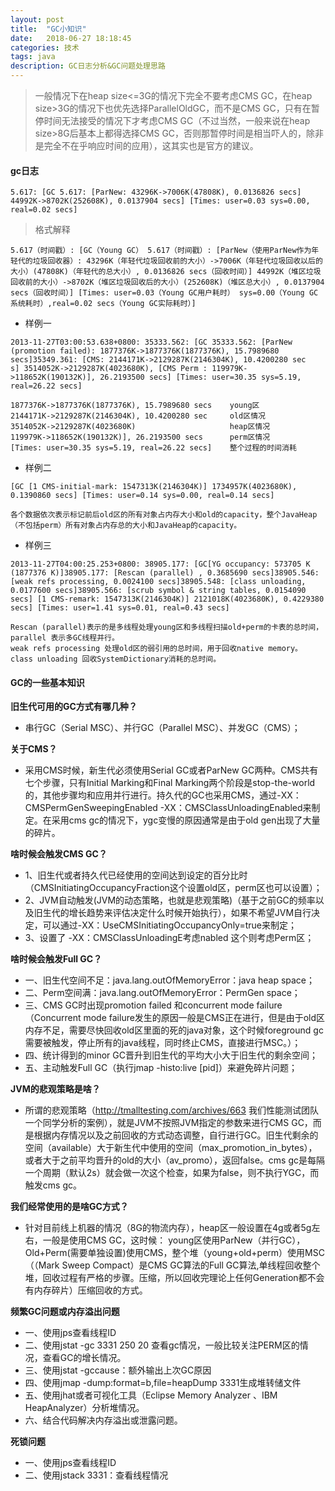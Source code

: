 ```yaml
---
layout: post
title:  "GC小知识"
date:   2018-06-27 18:18:45
categories: 技术
tags: java
description: GC日志分析&GC问题处理思路
---
```


> 一般情况下在heap size<=3G的情况下完全不要考虑CMS GC，在heap size>3G的情况下也优先选择ParallelOldGC，而不是CMS GC，只有在暂停时间无法接受的情况下才考虑CMS GC（不过当然，一般来说在heap size>8G后基本上都得选择CMS GC，否则那暂停时间是相当吓人的，除非是完全不在乎响应时间的应用），这其实也是官方的建议。

#### gc日志
```log
5.617: [GC 5.617: [ParNew: 43296K->7006K(47808K), 0.0136826 secs] 44992K->8702K(252608K), 0.0137904 secs] [Times: user=0.03 sys=0.00, real=0.02 secs]
```
> 格式解释

```log
5.617（时间戳）: [GC（Young GC） 5.617（时间戳）: [ParNew（使用ParNew作为年轻代的垃圾回收器）: 43296K（年轻代垃圾回收前的大小）->7006K（年轻代垃圾回收以后的大小）(47808K)（年轻代的总大小）, 0.0136826 secs（回收时间）] 44992K（堆区垃圾回收前的大小）->8702K（堆区垃圾回收后的大小）(252608K)（堆区总大小）, 0.0137904 secs（回收时间）] [Times: user=0.03（Young GC用户耗时） sys=0.00（Young GC系统耗时）,real=0.02 secs（Young GC实际耗时）]
```

* 样例一

```log
2013-11-27T03:00:53.638+0800: 35333.562: [GC 35333.562: [ParNew (promotion failed): 1877376K->1877376K(1877376K), 15.7989680 secs]35349.361: [CMS: 2144171K->2129287K(2146304K), 10.4200280 sec
s] 3514052K->2129287K(4023680K), [CMS Perm : 119979K->118652K(190132K)], 26.2193500 secs] [Times: user=30.35 sys=5.19, real=26.22 secs]
```
```
1877376K->1877376K(1877376K), 15.7989680 secs    young区
2144171K->2129287K(2146304K), 10.4200280 sec     old区情况
3514052K->2129287K(4023680K)                     heap区情况
119979K->118652K(190132K)], 26.2193500 secs      perm区情况
[Times: user=30.35 sys=5.19, real=26.22 secs]    整个过程的时间消耗
```

* 样例二

```
[GC [1 CMS-initial-mark: 1547313K(2146304K)] 1734957K(4023680K), 0.1390860 secs] [Times: user=0.14 sys=0.00, real=0.14 secs]
```
```
各个数据依次表示标记前后old区的所有对象占内存大小和old的capacity，整个JavaHeap（不包括perm）所有对象占内存总的大小和JavaHeap的capacity。
```

* 样例三

```
2013-11-27T04:00:25.253+0800: 38905.177: [GC[YG occupancy: 573705 K (1877376 K)]38905.177: [Rescan (parallel) , 0.3685690 secs]38905.546: [weak refs processing, 0.0024100 secs]38905.548: [class unloading, 0.0177600 secs]38905.566: [scrub symbol & string tables, 0.0154090 secs] [1 CMS-remark: 1547313K(2146304K)] 2121018K(4023680K), 0.4229380 secs] [Times: user=1.41 sys=0.01, real=0.43 secs]
```

```
Rescan (parallel)表示的是多线程处理young区和多线程扫描old+perm的卡表的总时间， parallel 表示多GC线程并行。
weak refs processing 处理old区的弱引用的总时间，用于回收native memory。
class unloading 回收SystemDictionary消耗的总时间。
```

#### GC的一些基本知识
**旧生代可用的GC方式有哪几种？**

* 串行GC（Serial MSC）、并行GC（Parallel MSC）、并发GC（CMS）；

**关于CMS？**

* 采用CMS时候，新生代必须使用Serial GC或者ParNew GC两种。CMS共有七个步骤，只有Initial Marking和Final Marking两个阶段是stop-the-world的，其他步骤均和应用并行进行。持久代的GC也采用CMS，通过-XX：CMSPermGenSweepingEnabled -XX：CMSClassUnloadingEnabled来制定。在采用cms gc的情况下，ygc变慢的原因通常是由于old gen出现了大量的碎片。

**啥时候会触发CMS GC？**

* 1、旧生代或者持久代已经使用的空间达到设定的百分比时（CMSInitiatingOccupancyFraction这个设置old区，perm区也可以设置）；
* 2、JVM自动触发(JVM的动态策略，也就是悲观策略)（基于之前GC的频率以及旧生代的增长趋势来评估决定什么时候开始执行），如果不希望JVM自行决定，可以通过-XX：UseCMSInitiatingOccupancyOnly=true来制定；
* 3、设置了 -XX：CMSClassUnloadingE考虑nabled 这个则考虑Perm区；

**啥时候会触发Full GC？**

* 一、旧生代空间不足：java.lang.outOfMemoryError：java heap space；
* 二、Perm空间满：java.lang.outOfMemoryError：PermGen space；
* 三、CMS GC时出现promotion failed  和concurrent  mode failure（Concurrent mode failure发生的原因一般是CMS正在进行，但是由于old区内存不足，需要尽快回收old区里面的死的java对象，这个时候foreground gc需要被触发，停止所有的java线程，同时终止CMS，直接进行MSC。）；
* 四、统计得到的minor GC晋升到旧生代的平均大小大于旧生代的剩余空间；
* 五、主动触发Full GC（执行jmap -histo:live [pid]）来避免碎片问题；

**JVM的悲观策略是啥？**

* 所谓的悲观策略（http://tmalltesting.com/archives/663 我们性能测试团队一个同学分析的案例），就是JVM不按照JVM指定的参数来进行CMS GC，而是根据内存情况以及之前回收的方式动态调整，自行进行GC。旧生代剩余的空间（available）大于新生代中使用的空间（max_promotion_in_bytes），或者大于之前平均晋升的old的大小（av_promo），返回false。cms gc是每隔一个周期（默认2s）就会做一次这个检查，如果为false，则不执行YGC，而触发cms gc。

**我们经常使用的是啥GC方式？**

* 针对目前线上机器的情况（8G的物流内存），heap区一般设置在4g或者5g左右，一般是使用CMS GC，这时候：
young区使用ParNew（并行GC），Old+Perm(需要单独设置)使用CMS，整个堆（young+old+perm）使用MSC（（Mark Sweep Compact）是CMS GC算法的Full GC算法,单线程回收整个堆，回收过程有严格的步骤。压缩，所以回收完理论上任何Generation都不会有内存碎片）压缩回收的方式。


**频繁GC问题或内存溢出问题**

- 一、使用jps查看线程ID
- 二、使用jstat -gc 3331 250 20 查看gc情况，一般比较关注PERM区的情况，查看GC的增长情况。
- 三、使用jstat -gccause：额外输出上次GC原因
- 四、使用jmap -dump:format=b,file=heapDump 3331生成堆转储文件
- 五、使用jhat或者可视化工具（Eclipse Memory Analyzer 、IBM HeapAnalyzer）分析堆情况。
- 六、结合代码解决内存溢出或泄露问题。

**死锁问题**

- 一、使用jps查看线程ID
- 二、使用jstack 3331：查看线程情况

